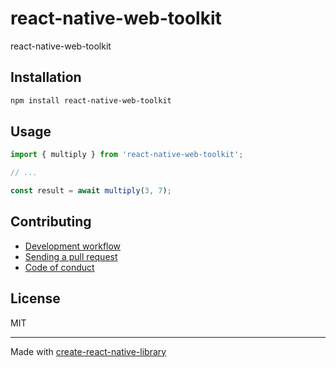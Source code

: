 # react-native-web-toolkit

react-native-web-toolkit

## Installation


```sh
npm install react-native-web-toolkit
```


## Usage


```js
import { multiply } from 'react-native-web-toolkit';

// ...

const result = await multiply(3, 7);
```


## Contributing

- [Development workflow](CONTRIBUTING.md#development-workflow)
- [Sending a pull request](CONTRIBUTING.md#sending-a-pull-request)
- [Code of conduct](CODE_OF_CONDUCT.md)

## License

MIT

---

Made with [create-react-native-library](https://github.com/callstack/react-native-builder-bob)
